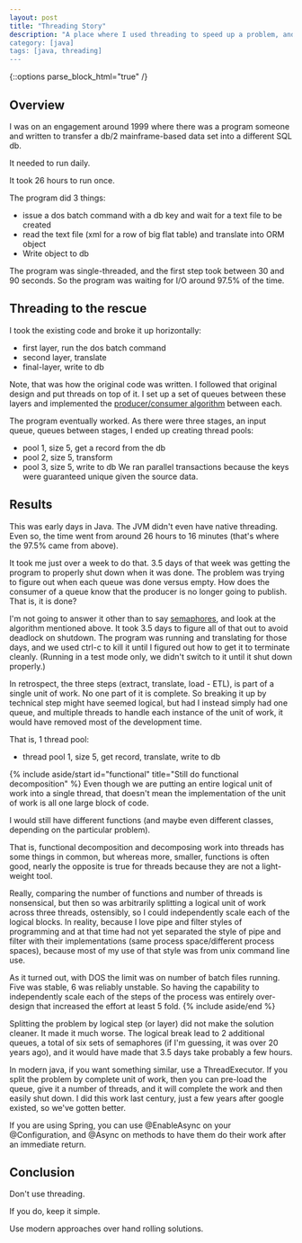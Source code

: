 ```yaml
---
layout: post
title: "Threading Story"
description: "A place where I used threading to speed up a problem, and made it harder for myself.
category: [java]
tags: [java, threading]
---
```


{::options parse_block_html="true" /}
## Overview
I was on an engagement around 1999 where there was a program someone and written to transfer a db/2 mainframe-based 
data set into a different SQL db. 

It needed to run daily.

It took 26 hours to run once.

The program did 3 things:
* issue a dos batch command with a db key and wait for a text file to be created
* read the text file (xml for a row of big flat table) and translate into ORM object
* Write object to db

The program was single-threaded, and the first step took between 30 and 90 seconds. So the program was waiting for
I/O around 97.5% of the time.

## Threading to the rescue
I took the existing code and broke it up horizontally:
* first layer, run the dos batch command
* second layer, translate
* final-layer, write to db

Note, that was how the original code was written. I followed that original design and put threads on top of it.
I set up a set of queues between these layers and implemented the [producer/consumer algorithm](https://en.wikipedia.org/wiki/Producer%E2%80%93consumer_problem) 
between each.

The program eventually worked. As there were three stages, an input queue, queues between stages, I ended up
creating thread pools:
* pool 1, size 5, get a record from the db
* pool 2, size 5, transform
* pool 3, size 5, write to db
We ran parallel transactions because the keys were guaranteed unique given the source data.

## Results
This was early days in Java. The JVM didn't even have native threading. Even so, the time went from around 26 hours to 
16 minutes (that's where the 97.5% came from above).

It took me just over a week to do that. 3.5 days of that week was getting the program to properly shut down when it 
was done. The problem was trying to figure out when each queue was done versus empty. How does the consumer of a queue 
know that the producer is no longer going to publish. That is, it is done?

I'm not going to answer it other than to say [semaphores](https://en.wikipedia.org/wiki/Semaphore_(programming)), and
look at the algorithm mentioned above. It took 3.5 days to figure all of that out to avoid deadlock on shutdown. 
The program was running and translating for those days, and we used ctrl-c to kill it until I figured out how to get 
it to terminate cleanly. (Running in a test mode only, we didn't switch to it until it shut down properly.)

In retrospect, the three steps (extract, translate, load - ETL), is part of a single unit of work. No one part of it
is complete. So breaking it up by technical step might have seemed logical, but had I instead simply had one queue,
and multiple threads to handle each instance of the unit of work, it would have removed most of the development time.

That is, 1 thread pool:
* thread pool 1, size 5, get record, translate, write to db

{% include aside/start id="functional" title="Still do functional decomposition" %}
Even though we are putting an entire logical unit of work into a single thread, that doesn't mean the implementation
of the unit of work is all one large block of code.

I would still have different functions (and maybe even different classes, depending on the particular problem). 

That is, functional decomposition and decomposing work into threads has some things in common, but whereas more,
smaller, functions is often good, nearly the opposite is true for threads because they are not a light-weight tool.

Really, comparing the number of functions and number of threads is nonsensical, but then so was arbitrarily splitting
a logical unit of work across three threads, ostensibly, so I could independently scale each of the logical blocks.
In reality, because I love pipe and filter styles of programming and at that time had not yet separated the 
style of pipe and filter with their implementations (same process space/different process spaces), because most of
my use of that style was from unix command line use.

As it turned out, with DOS the limit was on number of batch files running. Five was stable, 6 was reliably unstable.
So having the capability to independently scale each of the steps of the process was entirely over-design that 
increased the effort at least 5 fold.
{% include aside/end %}

Splitting the problem by logical step (or layer) did not make the solution cleaner. It made it much worse. The logical
break lead to 2 additional queues, a total of six sets of semaphores (if I'm guessing, it was over 20 years ago), and 
it would have made that 3.5 days take probably a few hours.

In modern java, if you want something similar, use a ThreadExecutor. If you split the problem by complete unit
of work, then you can pre-load the queue, give it a number of threads, and it will complete the work and then easily
shut down. I did this work last century, just a few years after google existed, so we've gotten better.

If you are using Spring, you can use @EnableAsync on your @Configuration, and @Async on methods to have them do 
their work after an immediate return.

## Conclusion
Don't use threading.

If you do, keep it simple.

Use modern approaches over hand rolling solutions.


